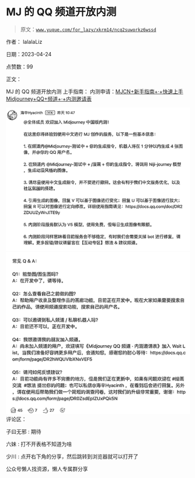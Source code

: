 # MJ 的 QQ 频道开放内测

> 原文：[`www.yuque.com/for_lazy/xkrm14/ncq2suworkz6wssd`](https://www.yuque.com/for_lazy/xkrm14/ncq2suworkz6wssd)



作者： lalalaLiz



日期：2023-04-24



点赞数：99

<ne-hole id="u01f08110" data-lake-id="u01f08110">

正文：



MJ 的 QQ 频道开放内测 上手指南： 内测申请：[MJCN+新手指南+·+快速上手](https://docs.qq.com/doc/DR2ZDUUZyWnJITE9y?&u=92237f5c0e7b4a558fa0e2f1a31d4833) [Midjourney+QQ+频道+·+内测邀请表](https://docs.qq.com/form/page/DR2hWQUVlbXNxVEF5#/fill)



![](img/1a1a4d91b5aa97226995109132a3d14e.png)  <ne-p id="u643dae95" data-lake-id="u643dae95">![](img/ea0e2b860d13715ae887472b59e55ebb.png)  <ne-hole id="u7016afdf" data-lake-id="u7016afdf"><ne-p id="ua330e8e7" data-lake-id="ua330e8e7">评论区：



子曰无邪 : 期待



六妹 : 打不开表格不知道为啥



少川 : 点开右下角的分享，然后跳转到浏览器就可以打开了

<ne-hole id="u34e2c060" data-lake-id="u34e2c060">

公众号懒人找资源，懒人专属群分享

</ne-hole></ne-hole></ne-p></ne-p></ne-hole>